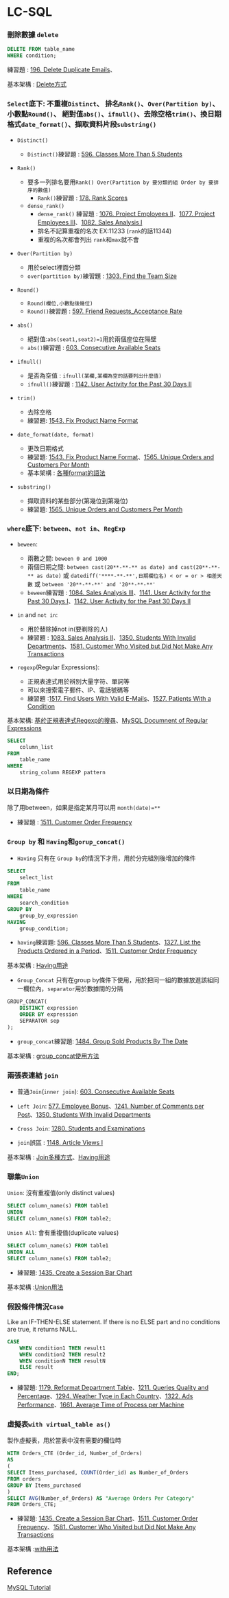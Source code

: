 # LC-SQL

### 刪除數據 `delete`
```sql 
DELETE FROM table_name
WHERE condition;
```
練習題 : [196. Delete Duplicate Emails](./Leetcode-SQL/196.%20Delete%20Duplicate%20Emails.sql)、

基本架構 : [Delete方式](https://www.mysqltutorial.org/mysql-delete-statement.aspx)


### `Select`底下: 不重複`Distinct`、 排名`Rank()`、`Over(Partition by)`、 小數點`Round()`、 絕對值`abs()`、`ifnull()`、去除空格`trim()`、換日期格式`date_format()`、擷取資料片段`substring()`
* `Distinct()`
  
  * `Distinct()`練習題 : [596. Classes More Than 5 Students](./Leetcode-SQL/596.%20Classes%20More%20Than%205%20Students.sql)
  
* `Rank()`
    * 要多一列排名要用`Rank() Over(Partition by 要分類的組 Order by 要排序的數值)`
      * `Rank()`練習題 : [178. Rank Scores](./Leetcode-SQL/178.%20Rank%20Scores.sql)
    * `dense_rank()`
      * `dense_rank()` 練習題 : [1076. Project Employees II](./Leetcode-SQL/1076.%20Project%20Employees%20II.sql)、[1077. Project Employees III](./Leetcode-SQL/1077.%20Project%20Employees%20III.sql)、[1082. Sales Analysis I](./Leetcode-SQL/1082.%20Sales%20Analysis%20I.sql)
      *  排名不記算重複的名次 EX:11233 (`rank`的話11344)
      *  重複的名次都會列出 `rank`和`max`就不會  
* `Over(Partition by)` 
  * 用於select裡面分類
  * `over(partition by)`練習題 : [1303. Find the Team Size](./Leetcode-SQL/1303.%20Find%20the%20Team%20Size.sql)
* `Round()`
  * `Round(欄位,小數點後幾位)`
  * `Round()`練習題 : [597. Friend Requests_Acceptance Rate](./Leetcode-SQL/597.%20Friend%20Requests_Acceptance%20Rate.sql)

* `abs()`
  * 絕對值:`abs(seat1,seat2)=1`用於兩個座位在隔壁
  * `abs()`練習題 : [603. Consecutive Available Seats](./Leetcode-SQL/603.%20Consecutive%20Available%20Seats.sql)
  
* `ifnull()`
  * 是否為空值 : `ifnull(某欄,某欄為空的話要列出什麼值)`
  * `ifnull()`練習題 : [1142. User Activity for the Past 30 Days II](./Leetcode-SQL/1142.%20User%20Activity%20for%20the%20Past%2030%20Days%20II.sql)

* `trim()`
  * 去除空格
  * 練習題: [1543. Fix Product Name Format](./Leetcode-SQL/1543.%20Fix%20Product%20Name%20Format.sql)
  
* `date_format(date, format)`
  * 更改日期格式
  * 練習題: [1543. Fix Product Name Format](./Leetcode-SQL/1543.%20Fix%20Product%20Name%20Format.sql)、[1565. Unique Orders and Customers Per Month](./Leetcode-SQL/1565.%20Unique%20Orders%20and%20Customers%20Per%20Month.sql)
  * 基本架構 : [各種format的語法](https://www.w3schools.com/sql/func_mysql_date_format.asp.sql)

* `substring()`
  * 擷取資料的某些部分(第幾位到第幾位)
  * 練習題: [1565. Unique Orders and Customers Per Month](./Leetcode-SQL/1565.%20Unique%20Orders%20and%20Customers%20Per%20Month.sql)


### `where`底下: `between`、`not in`、`RegExp`
* `beween`:
  * 兩數之間: `beween 0 and 1000`
  * 兩個日期之間: `between cast(20**-**-** as date) and cast(20**-**-** as date)` 或 `datediff('****-**-**',日期欄位名) < or = or > 相差天數` 或 `between '20**-**-**' and '20**-**-**'`
  * `beween`練習題 : [1084. Sales Analysis III](./Leetcode-SQL/1084.%20Sales%20Analysis%20III.sql)、[1141. User Activity for the Past 30 Days I](./Leetcode-SQL/1141.%20User%20Activity%20for%20the%20Past%2030%20Days%20I.sql)、[1142. User Activity for the Past 30 Days II](./Leetcode-SQL/1142.%20User%20Activity%20for%20the%20Past%2030%20Days%20II.sql)
* `in` and `not in`:
  * 用於替除掉not in(要剃除的人) 
  * 練習題 : [1083. Sales Analysis II](./Leetcode-SQL/1083.%20Sales%20Analysis%20II.sql)、[1350. Students With Invalid Departments](./Leetcode-SQL/1350.%20Students%20With%20Invalid%20Departments.sql)、[1581. Customer Who Visited but Did Not Make Any Transactions](./Leetcode-SQL/1581.%20Customer%20Who%20Visited%20but%20Did%20Not%20Make%20Any%20Transactions.sql)

* `regexp`(Regular Expressions):
  * 正規表達式用於辨別大量字符、單詞等
  * 可以來搜索電子郵件、IP、電話號碼等
  * 練習題 :[1517. Find Users With Valid E-Mails](./Leetcode-SQL/1517.%20Find%20Users%20With%20Valid%20E-Mails.sql)、[1527. Patients With a Condition](./Leetcode-SQL/1527.%20Patients%20With%20a%20Condition.sql)

基本架構: [基於正規表達式Regexp的搜尋](https://www.yiibai.com/mysql/regular-expression-regexp.html)、[MySQL Documnent of Regular Expressions](https://dev.mysql.com/doc/refman/8.0/en/regexp.html)
```sql
SELECT 
    column_list
FROM
    table_name
WHERE
    string_column REGEXP pattern
```

### 以日期為條件
除了用between，如果是指定某月可以用 `month(date)=**`
* 練習題 : [1511. Customer Order Frequency](./Leetcode-SQL/1511.%20Customer%20Order%20Frequency.sql)


### `Group by` 和 `Having`和`gorup_concat()`
* `Having` 只有在 `Group by`的情況下才用，用於分完組別後增加的條件
```sql
SELECT 
    select_list
FROM 
    table_name
WHERE 
    search_condition
GROUP BY 
    group_by_expression
HAVING 
    group_condition;
```
 * `having`練習題: [596. Classes More Than 5 Students](./Leetcode-SQL/596.%20Classes%20More%20Than%205%20Students.sql)、[1327. List the Products Ordered in a Period](./Leetcode-SQL/1327.%20List%20the%20Products%20Ordered%20in%20a%20Period)、[1511. Customer Order Frequency](./Leetcode-SQL/1511.%20Customer%20Order%20Frequency.sql)

  基本架構 : [Having用途](https://www.mysqltutorial.org/mysql-having.aspx)

* `Group_Concat`
  只有在group by條件下使用，用於把同一組的數據放進該組同一欄位內，`separator`用於數據間的分隔
```sql
GROUP_CONCAT(
    DISTINCT expression
    ORDER BY expression
    SEPARATOR sep
);
```
* `group_concat`練習題: [1484. Group Sold Products By The Date](./Leetcode-SQL/1484.%20Group%20Sold%20Products%20By%20The%20Date.sql)

 基本架構 : [group_concat使用方法](https://www.mysqltutorial.org/mysql-group_concat/)




### 兩張表連結 `join`

* 普通`Join`(`inner join`): [603. Consecutive Available Seats](./Leetcode-SQL/603.%20Consecutive%20Available%20Seats.sql)
* `Left Join`: [577. Employee Bonus](./Leetcode-SQL/577.%20Employee%20Bonus.sql)、[1241. Number of Comments per Post](./Leetcode-SQL/1241.%20Number%20of%20Comments%20per%20Post)、[1350. Students With Invalid Departments](./Leetcode-SQL/1350.%20Students%20With%20Invalid%20Departments)

* `Cross Join`: [1280. Students and Examinations](./Leetcode-SQL/1280.%20Students%20and%20Examinations.sql)

* `join`誤區 : [1148. Article Views I](./Leetcode-SQL/1148.%20Article%20Views%20I.sql)

基本架構 : [Join多種方式](https://www.mysqltutorial.org/mysql-join/)、[Having用途](https://www.mysqltutorial.org/mysql-having.aspx)




### 聯集`Union`

`Union`: 沒有重複值(only distinct values)
```sql
SELECT column_name(s) FROM table1
UNION
SELECT column_name(s) FROM table2;
```
`Union All`: 會有重複值(duplicate values)
```sql
SELECT column_name(s) FROM table1
UNION ALL
SELECT column_name(s) FROM table2;
```
* 練習題: [1435. Create a Session Bar Chart](./Leetcode-SQL/1435.%20Create%20a%20Session%20Bar%20Chart.sql) 
  
基本架構 :[Union用法](https://www.w3schools.com/sql/sql_union.asp)


### 假設條件情況`Case`

Like an IF-THEN-ELSE statement. If there is no ELSE part and no conditions are true, it returns NULL.
```sql
CASE
    WHEN condition1 THEN result1
    WHEN condition2 THEN result2
    WHEN conditionN THEN resultN
    ELSE result
END;
```
* 練習題: [1179. Reformat Department Table](./Leetcode-SQL/1179.%20Reformat%20Department%20Table.sql)、[1211. Queries Quality and Percentage](./Leetcode-SQL/1211.%20Queries%20Quality%20and%20Percentage.sql)、[1294. Weather Type in Each Country](./Leetcode-SQL/1294.%20Weather%20Type%20in%20Each%20Country.sql)、[1322. Ads Performance](./Leetcode-SQL/1322.%20Ads%20Performance.sql)、[1661. Average Time of Process per Machine](./Leetcode-SQL/1661.%20Average%20Time%20of%20Process%20per%20Machine.sql)



### 虛擬表`with virtual_table as()`
製作虛擬表，用於當表中沒有需要的欄位時
```sql
WITH Orders_CTE (Order_id, Number_of_Orders)
AS
(
SELECT Items_purchased, COUNT(Order_id) as Number_of_Orders
FROM orders
GROUP BY Items_purchased
)
SELECT AVG(Number_of_Orders) AS "Average Orders Per Category"
FROM Orders_CTE;
```
* 練習題: [1435. Create a Session Bar Chart](./Leetcode-SQL/1435.%20Create%20a%20Session%20Bar%20Chart.sql)、[1511. Customer Order Frequency](./Leetcode-SQL/1511.%20Customer%20Order%20Frequency.sql)、[1581. Customer Who Visited but Did Not Make Any Transactions](./Leetcode-SQL/1581.%20Customer%20Who%20Visited%20but%20Did%20Not%20Make%20Any%20Transactions)

基本架構 :[with用法](https://www.educba.com/sql-with-clause/)


## Reference
[MySQL Tutorial](https://www.mysqltutorial.org/mysql-delete-statement.aspx)
